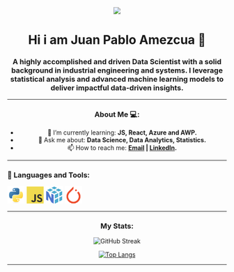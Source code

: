 <div id="header" align ="center">
    <img src="https://media.giphy.com/media/26tn33aiTi1jkl6H6/giphy.gif" width="200">
    <h1 align ="center">Hi i am Juan Pablo Amezcua 👋</h1>
    <h3 align ="center">A highly accomplished and driven Data Scientist with a solid background in industrial engineering and systems. I leverage statistical analysis and advanced machine learning models to deliver impactful data-driven insights. </h3>

  
---
### About Me 💻:
- 🌱 I’m currently learning: **JS, React, Azure and AWP.**
- 💬 Ask me about: **Data Science, Data Analytics, Statistics.**
- 📫 How to reach me: **[Email](juanpabloamezcua@hotmail.com) | [LinkedIn](https://www.linkedin.com/in/juan-pablo-amezcua-reynoso/).**
---
<div align ="left">
  <h3>🔨 Languages and Tools:</h3>
  <div>
      <img src="https://github.com/devicons/devicon/blob/master/icons/python/python-original.svg" title="Git" **alt="Git" width="40"             height="40">
      <img src="https://github.com/devicons/devicon/blob/master/icons/javascript/javascript-original.svg" title="Git" **alt="Git"               width="40" height="40">
      <img src="https://github.com/devicons/devicon/blob/master/icons/numpy/numpy-original.svg" title="Git" **alt="Git" width="40"               height="40">
      <img src="https://github.com/devicons/devicon/blob/master/icons/pytorch/pytorch-original.svg" title="Git" **alt="Git" width="40"          height="40">
  </div>
</div>

---

### My Stats:

![GitHub Streak](https://streak-stats.demolab.com?user=JuanPabloAmezcuaReynoso&theme=dark&hide_border=true&border_radius=4.9&date_format=M%20j%5B%2C%20Y%5D&exclude_days=Sun%2CSat)

[![Top Langs](https://github-readme-stats.vercel.app/api/top-langs/?username=JuanPabloAmezcuaReynoso)](https://github.com/JuanPabloAmezcuaReynoso/github-readme-stats)



---
